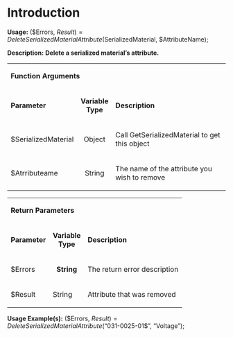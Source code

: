 # Introduction

**Usage:** 
($Errors, $Result) = DeleteSerializedMaterialAttribute($SerializedMaterial, $AttributeName);


**Description:** **Delete a serialized material’s attribute.** 

<table class="confluenceTable"><tbody><tr><td colspan="3" class="confluenceTd"><p><strong>Function Arguments</strong></p></td></tr><tr><td class="confluenceTd"><p><strong>Parameter</strong></p></td><td class="confluenceTd"><p align="center"><strong>Variable</strong><br /> <strong>Type</strong></p></td><td class="confluenceTd"><p><strong>Description</strong></p></td></tr><tr><td class="confluenceTd"><p>$SerializedMaterial</p></td><td class="confluenceTd"><p align="center">Object</p></td><td class="confluenceTd"><p>Call GetSerializedMaterial to get this object</p></td></tr><tr><td class="confluenceTd"><p>$Atrributeame</p></td><td class="confluenceTd"><p align="center">String</p></td><td class="confluenceTd"><p>The name of the attribute you wish to remove</p></td></tr></tbody></table>


<table class="confluenceTable"><tbody><tr><td colspan="3" class="confluenceTd"><p><strong>Return Parameters</strong></p></td></tr><tr><td class="confluenceTd"><p><strong>Parameter</strong></p></td><td class="confluenceTd"><p align="center"><strong>Variable</strong><br /> <strong>Type</strong></p></td><td class="confluenceTd"><p><strong>Description</strong></p></td></tr><tr><td class="confluenceTd"><p>$Errors</p></td><td class="confluenceTd"><p align="center"><strong>String</strong></p></td><td class="confluenceTd"><p>The return error description</p></td></tr><tr><td class="confluenceTd"><p>$Result</p></td><td class="confluenceTd"><p>String</p></td><td class="confluenceTd"><p>Attribute that was removed</p></td></tr></tbody></table>


**Usage Example(s):** 
($Errors, $Result) = DeleteSerializedMaterialAttribute(“$031-0025-01$”, “Voltage”);
